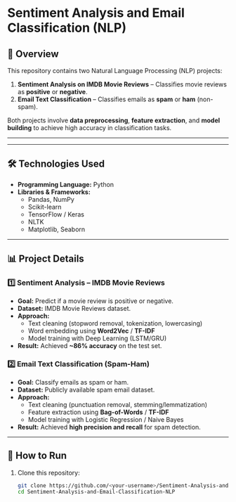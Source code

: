 # Sentiment Analysis and Email Classification (NLP)

## 📌 Overview
This repository contains two Natural Language Processing (NLP) projects:
1. **Sentiment Analysis on IMDB Movie Reviews** – Classifies movie reviews as **positive** or **negative**.
2. **Email Text Classification** – Classifies emails as **spam** or **ham** (non-spam).

Both projects involve **data preprocessing**, **feature extraction**, and **model building** to achieve high accuracy in classification tasks.

---


---

## 🛠 Technologies Used
- **Programming Language:** Python
- **Libraries & Frameworks:**
  - Pandas, NumPy
  - Scikit-learn
  - TensorFlow / Keras
  - NLTK
  - Matplotlib, Seaborn

---

## 📊 Project Details

### 1️⃣ Sentiment Analysis – IMDB Movie Reviews
- **Goal:** Predict if a movie review is positive or negative.
- **Dataset:** IMDB Movie Reviews dataset.
- **Approach:**
  - Text cleaning (stopword removal, tokenization, lowercasing)
  - Word embedding using **Word2Vec** / **TF-IDF**
  - Model training with Deep Learning (LSTM/GRU)
- **Result:** Achieved **~86% accuracy** on the test set.

### 2️⃣ Email Text Classification (Spam-Ham)
- **Goal:** Classify emails as spam or ham.
- **Dataset:** Publicly available spam email dataset.
- **Approach:**
  - Text cleaning (punctuation removal, stemming/lemmatization)
  - Feature extraction using **Bag-of-Words** / **TF-IDF**
  - Model training with Logistic Regression / Naive Bayes
- **Result:** Achieved **high precision and recall** for spam detection.

---

## 🚀 How to Run
1. Clone this repository:
   ```bash
   git clone https://github.com/<your-username>/Sentiment-Analysis-and-Email-Classification-NLP.git
   cd Sentiment-Analysis-and-Email-Classification-NLP

